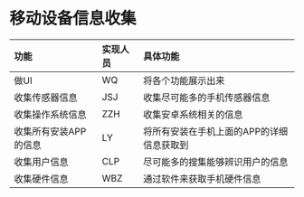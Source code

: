 # 移动设备信息收集

| 功能 | 实现人员 | 具体功能 |
| :-- | :-- | :--|
| 做UI  | WQ | 将各个功能展示出来 |
| 收集传感器信息 | JSJ | 收集尽可能多的手机传感器信息 | 
| 收集操作系统信息 | ZZH | 收集安卓系统相关的信息 | 
| 收集所有安装APP的信息 | LY | 将所有安装在手机上面的APP的详细信息获取到 |
| 收集用户信息 | CLP | 尽可能多的搜集能够辨识用户的信息 | 
| 收集硬件信息 | WBZ | 通过软件来获取手机硬件信息 |
